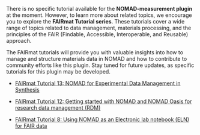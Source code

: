 There is no specific tutorial available for the **NOMAD-measurement plugin** at the moment. However, to learn more about related topics, we encourage you to explore the **FAIRmat Tutorial series**. These tutorials cover a wide range of topics related to data management, materials processing, and the principles of the FAIR (Findable, Accessible, Interoperable, and Reusable) approach.

The FAIRmat tutorials will provide you with valuable insights into how to manage and structure materials data in NOMAD and how to contribute to community efforts like this plugin. Stay tuned for future updates, as specific tutorials for this plugin may be developed.

* [FAIRmat Tutorial 13: NOMAD for Experimental Data Management in Synthesis](https://events.fairmat-nfdi.eu/event/18/)

* [FAIRmat Tutorial 12: Getting started with NOMAD and NOMAD Oasis for research data management (RDM)](https://events.fairmat-nfdi.eu/event/10/)

* [FAIRmat Tutorial 8: Using NOMAD as an Electronic lab notebook (ELN) for FAIR data](https://www.fairmat-nfdi.eu/events/fairmat-tutorial-8/tutorial-8-home)
